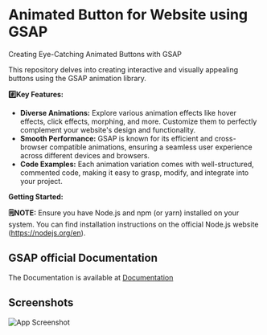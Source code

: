 
# Animated Button for Website using GSAP 

Creating Eye-Catching Animated Buttons with GSAP


This repository delves into creating interactive and visually appealing buttons using the GSAP animation library.

**#️⃣Key Features:**

* **Diverse Animations:** Explore various animation effects like hover effects, click effects, morphing, and more. Customize them to perfectly complement your website's design and functionality.
* **Smooth Performance:** GSAP is known for its efficient and cross-browser compatible animations, ensuring a seamless user experience across different devices and browsers.
* **Code Examples:** Each animation variation comes with well-structured, commented code, making it easy to grasp, modify, and integrate into your project.

**Getting Started:**

**🗒️NOTE:** Ensure you have Node.js and npm (or yarn) installed on your system. You can find installation instructions on the official Node.js website (https://nodejs.org/en).






## GSAP official Documentation

The Documentation is available at
[Documentation](https://gsap.com/docs/v3/)


## Screenshots

![App Screenshot](https://via.placeholder.com/468x300?text=App+Screenshot+Here)

